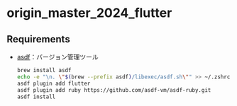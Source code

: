 # origin_master_2024_flutter

## Requirements

- [asdf](https://asdf-vm.com/)：バージョン管理ツール

  ```bash
  brew install asdf
  echo -e "\n. \"$(brew --prefix asdf)/libexec/asdf.sh\"" >> ~/.zshrc
  asdf plugin add flutter
  asdf plugin add ruby https://github.com/asdf-vm/asdf-ruby.git
  asdf install
  ```
